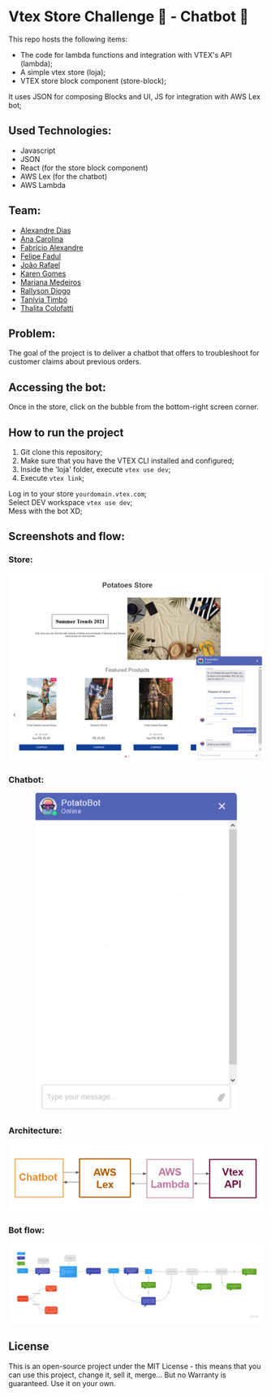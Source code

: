 # Vtex Store Challenge :department_store: - Chatbot :robot:

This repo hosts the following items:
  * The code for lambda functions and integration with VTEX's API (lambda);
  * A simple vtex store (loja);
  * VTEX store block component (store-block); 

It uses JSON for composing Blocks and UI, JS for integration with AWS Lex bot; 

## Used Technologies:
* Javascript
* JSON
* React (for the store block component)
* AWS Lex (for the chatbot)
* AWS Lambda

## Team: 
* [Alexandre Dias](https://www.linkedin.com/in/alexandrepdias/) <br>
* [Ana Carolina](https://www.linkedin.com/in/anacarolinagon%C3%A7alves/) <br>
* [Fabrício Alexandre](https://www.linkedin.com/in/fabalexsantos/) <br>
* [Felipe Fadul](https://www.linkedin.com/in/felipefadul/) <br>
* [João Rafael](https://www.linkedin.com/in/joao-rafael-silva/) <br>
* [Karen Gomes](https://www.linkedin.com/in/karenngomes/) <br>
* [Mariana Medeiros](https://www.linkedin.com/in/marianafmedeiros/) <br>
* [Rallyson Diogo](https://www.linkedin.com/in/rallysson/) <br>
* [Tanívia Timbó](https://www.linkedin.com/in/tanivia/) <br>
* [Thalita Colofatti](https://www.linkedin.com/in/thalitaacb/) <br>


## Problem:

The goal of the project is to deliver a chatbot that offers to troubleshoot for customer claims about previous orders.

## Accessing the bot:
Once in the store, click on the bubble from the bottom-right screen corner. 

## How to run the project
1. Git clone this repository; <br>
2. Make sure that you have the VTEX CLI installed and configured;  <br>
3. Inside the 'loja' folder, execute ```vtex use dev```;  <br>
4. Execute ```vtex link```; <br>

Log in to your store ```yourdomain.vtex.com```; <br/>
Select DEV workspace ```vtex use dev```; <br>
Mess with the bot XD;

## Screenshots and flow:
### Store:
![Screenshot](/Loja_com_bot_aberto.png)
### Chatbot:
<p align="center">
  <img alt="chatbot" width="400px" src="/Potatobot.gif" />
<p>

### Architecture:
![Architecture](/Arquitetura.PNG)

### Bot flow:
![Bot flow](/Fluxograma_do_Bot.jpg)

## License

This is an open-source project under the MIT License - this means that you can use this project, change it, sell it, merge... But no Warranty is guaranteed. Use it on your own. 


